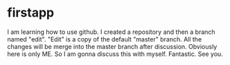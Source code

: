# firstapp
I am learning how to use github. I created a repository and then a branch named "edit". "Edit" is a copy of the default "master" branch. All the changes will be merge into the master branch after discussion. Obviously here is only ME. So I am gonna discuss this with myself. Fantastic. See you. 

